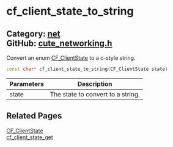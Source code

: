 # cf_client_state_to_string

Category: [net](https://github.com/RandyGaul/cute_framework/blob/master/docs/api_reference?id=net)  
GitHub: [cute_networking.h](https://github.com/RandyGaul/cute_framework/blob/master/include/cute_networking.h)  
---

Convert an enum [CF_ClientState](https://github.com/RandyGaul/cute_framework/blob/master/docs/net/cf_clientstate.md) to a c-style string.

```cpp
const char* cf_client_state_to_string(CF_ClientState state)
```

Parameters | Description
--- | ---
state | The state to convert to a string.

## Related Pages

[CF_ClientState](https://github.com/RandyGaul/cute_framework/blob/master/docs/net/cf_clientstate.md)  
[cf_client_state_get](https://github.com/RandyGaul/cute_framework/blob/master/docs/net/cf_client_state_get.md)  
